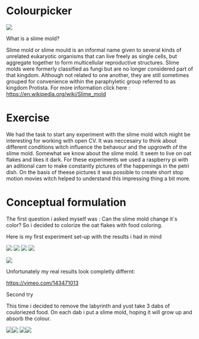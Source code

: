 # Colourpicker
![](images/Aufbau.jpg)


What is a slime mold?

Slime mold or slime mould is an informal name given to several kinds of unrelated eukaryotic organisms that can live freely as single cells, 
but aggregate together to form multicellular reproductive structures. 
Slime molds were formerly classified as fungi but are no longer considered part of that kingdom. 
Although not related to one another, they are still sometimes grouped for convenience within the paraphyletic group referred to as kingdom Protista.
For more information click here : https://en.wikipedia.org/wiki/Slime_mold

# Exercise

We had the task to start any experiment with the slime mold witch might be interesting for working with open CV.
It was neccesairy to think about different conditions witch influence the behavour and the upgrowth of the slime mold. 
Somewhat we know about the slime mold. It seem to live on oat flakes and likes it dark.
For these experiments we used a raspberry pi with an aditional cam to make constantly pictures of the happenings in the petri dish. On the basis of theese pictures it was possible to create short stop motion movies witch helped to understand this impressing thing a bit more.

# Conceptual formulation

The first question i asked myself was : Can the slime mold change it`s color?
So i decided to colorize the oat flakes with food coloring.

Here is my first experiment set-up with the results i had in mind

![](images/Beginn.jpg) ![](images/Phase1.jpg) 
![](images/Phase2.jpg) ![](images/Phase3.jpg)

![](images/Phase4.jpg)

Unfortunately my real results look completly differnt:

https://vimeo.com/143471013

Second try

This time i decided to remove the labyrinth and yust take 3 dabs of couloriezed food.
On each dab i put a slime mold, hoping it will grow up and absorb the colour.

![](images/v2a.jpg)![](images/v2b.jpg)
![](images/v2c.jpg)![](images/v2d.jpg)






